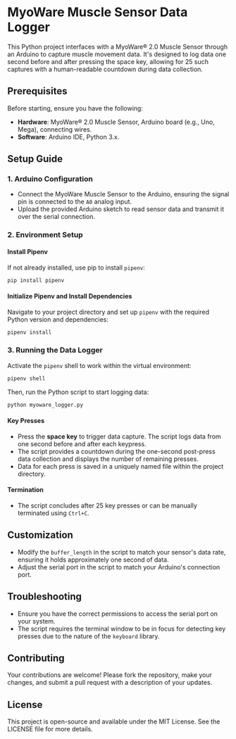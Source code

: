 # MyoWare Muscle Sensor Data Logger

This Python project interfaces with a MyoWare® 2.0 Muscle Sensor through an Arduino to capture muscle movement data. It's designed to log data one second before and after pressing the space key, allowing for 25 such captures with a human-readable countdown during data collection.

## Prerequisites

Before starting, ensure you have the following:

- **Hardware**: MyoWare® 2.0 Muscle Sensor, Arduino board (e.g., Uno, Mega), connecting wires.
- **Software**: Arduino IDE, Python 3.x.

## Setup Guide

### 1. Arduino Configuration

- Connect the MyoWare Muscle Sensor to the Arduino, ensuring the signal pin is connected to the `A0` analog input.
- Upload the provided Arduino sketch to read sensor data and transmit it over the serial connection.

### 2. Environment Setup

#### Install Pipenv

If not already installed, use pip to install `pipenv`:

```bash
pip install pipenv
```

#### Initialize Pipenv and Install Dependencies

Navigate to your project directory and set up `pipenv` with the required Python version and dependencies:

```bash
pipenv install
```

### 3. Running the Data Logger

Activate the `pipenv` shell to work within the virtual environment:

```bash
pipenv shell
```

Then, run the Python script to start logging data:

```bash
python myoware_logger.py
```

#### Key Presses

- Press the **space key** to trigger data capture. The script logs data from one second before and after each keypress.
- The script provides a countdown during the one-second post-press data collection and displays the number of remaining presses.
- Data for each press is saved in a uniquely named file within the project directory.

#### Termination

- The script concludes after 25 key presses or can be manually terminated using `Ctrl+C`.

## Customization

- Modify the `buffer_length` in the script to match your sensor's data rate, ensuring it holds approximately one second of data.
- Adjust the serial port in the script to match your Arduino's connection port.

## Troubleshooting

- Ensure you have the correct permissions to access the serial port on your system.
- The script requires the terminal window to be in focus for detecting key presses due to the nature of the `keyboard` library.

## Contributing

Your contributions are welcome! Please fork the repository, make your changes, and submit a pull request with a description of your updates.

## License

This project is open-source and available under the MIT License. See the LICENSE file for more details.
